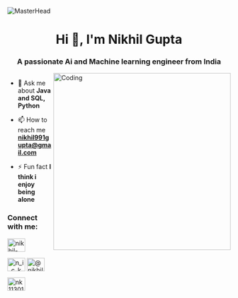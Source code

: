 ![MasterHead](https://datanatives.io/wp-content/uploads/2022/06/GtG_small_banner_2.gif)
<h1 align="center">Hi 👋, I'm Nikhil Gupta</h1>
<h3 align="center">A passionate Ai and Machine learning engineer from India</h3>
<img align="right" alt="Coding" width="400" src="https://miro.medium.com/max/1360/0*7Q3yvSIv_t0ioJ-Z.gif"

<p align="left"> <a href="https://twitter.com/" target="blank"><img src="https://img.shields.io/twitter/follow/?logo=twitter&style=for-the-badge" alt="" /></a> </p>


- 💬 Ask me about **Java and SQL, Python**

- 📫 How to reach me **nikhil991gupta@gmail.com**

- ⚡ Fun fact **I think i enjoy being alone**

<h3 align="left">Connect with me:</h3>
<p align="left">
<a href="https://linkedin.com/in/nikhil-vishwakarma-722721205" target="blank"><img align="center" src="https://raw.githubusercontent.com/rahuldkjain/github-profile-readme-generator/master/src/images/icons/Social/linked-in-alt.svg" alt="nikhil-vishwakarma-722721205" height="30" width="40" /></a>

<a href="https://instagram.com/kin_nik_16" target="blank"><img align="center" src="https://raw.githubusercontent.com/rahuldkjain/github-profile-readme-generator/master/src/images/icons/Social/instagram.svg" alt="n_i_c_k__029" height="30" width="40" /></a>
<a href="https://www.hackerrank.com/@nikhil991gupta" target="blank"><img align="center" src="https://raw.githubusercontent.com/rahuldkjain/github-profile-readme-generator/master/src/images/icons/Social/hackerrank.svg" alt="@nikhil991gupta" height="30" width="40" /></a>

<a href="https://auth.geeksforgeeks.org/user/nikhil991gupta" target="blank"><img align="center" src="https://raw.githubusercontent.com/rahuldkjain/github-profile-readme-generator/master/src/images/icons/Social/geeks-for-geeks.svg" alt="nk113018" height="30" width="40" /></a>
</p>
